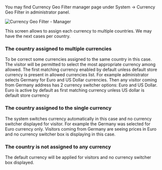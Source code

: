 You may find Currency Geo Filter manager page under System -> Currency Geo Filter in administrator panel.

![Currency Geo Filter - Manager](currency-geo-filter-manager.png) 

This screen allows to assign each currency to multiple countries. We may have the next cases per country.

### The country assigned to multiple currencies

To be correct some currencies assigned to the same country in this case. The visitor will be permitted to select the most appropriate currency among allowed. The first matching currency enabled by default unless default store currency is present in allowed currencies list. For example administrator selects Germany for Euro and US Dollar currencies. Then any visitor coming from Germany address has 2 currency switcher options: Euro and US Dollar. Euro is active by default as first matching currency unless US dollar is default store currency

### The country assigned to the single currency

The system switches currency automatically in this case and no currency switcher displayed for visitor. For example the Germany was selected for Euro currency only. Visitors coming from Germany are seeing prices in Euro and no currency switcher box is displaying in this case.

### The country is not assigned to any currency

The default currency will be applied for visitors and no currency switcher box displayed.